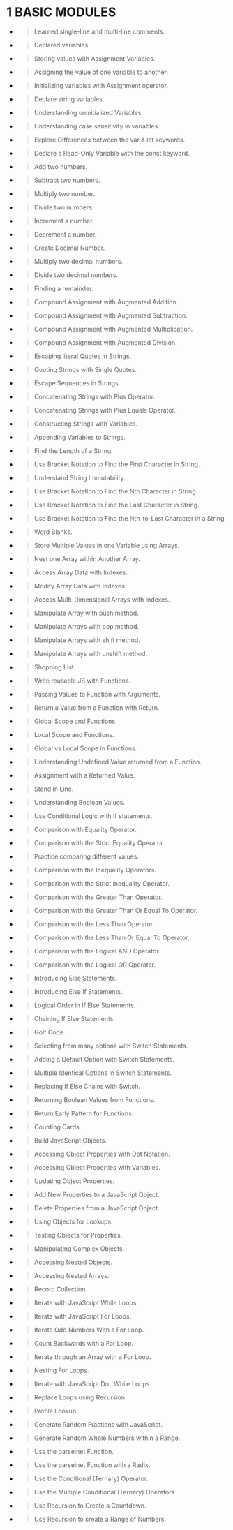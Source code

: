 # 1 BASIC MODULES

- > Learned single-line and multi-line comments.
- > Declared variables.
- > Storing values with Assignment Variables.
- > Assigning the value of one variable to another.
- > Initializing variables with Assignment operator.
- > Declare string variables.
- > Understanding uninitialized Variables.
- > Understanding case sensitivity in variables.
- > Explore Differences between the var & let keywords.
- > Declare a Read-Only Variable with the const keyword.
- > Add two numbers.
- > Subtract two numbers.
- > Multiply two number.
- > Divide two numbers.
- > Increment a number.
- > Decrement a number.
- > Create Decimal Number.
- > Multiply two decimal numbers.
- > Divide two decimal numbers.
- > Finding a remainder.
- > Compound Assignment with Augmented Addition.
- > Compound Assignment with Augmented Subtraction.
- > Compound Assignment with Augmented Multiplication.
- > Compound Assignment with Augmented Division.
- > Escaping literal Quotes in Strings.
- > Quoting Strings with Single Quotes.
- > Escape Sequences in Strings.
- > Concatenating Strings with Plus Operator.
- > Concatenating Strings with Plus Equals Operator.
- > Constructing Strings with Variables.
- > Appending Variables to Strings.
- > Find the Length of a String.
- > Use Bracket Notation to Find the First Character in String.
- > Understand String Immutability.
- > Use Bracket Notation to Find the Nth Character in String.
- > Use Bracket Notation to Find the Last Character in String.
- > Use Bracket Notation to Find the Nth-to-Last Character in a String.
- > Word Blanks.
- > Store Multiple Values in one Variable using Arrays.
- > Nest one Array within Another Array.
- > Access Array Data with Indexes.
- > Modify Array Data with Indexes.
- > Access Multi-Dimensional Arrays with Indexes.
- > Manipulate Array with push method.
- > Manipulate Arrays with pop method.
- > Manipulate Arrays with shift method.
- > Manipulate Arrays with unshift method.
- > Shopping List.
- > Write reusable JS with Functions.
- > Passing Values to Function with Arguments.
- > Return a Value from a Function with Return.
- > Global Scope and Functions.
- > Local Scope and Functions.
- > Global vs Local Scope in Functions.
- > Understanding Undefined Value returned from a Function.
- > Assignment with a Returned Value.
- > Stand in Line.
- > Understanding Boolean Values.
- > Use Conditional Logic with If statements.
- > Comparison with Equality Operator.
- > Comparison with the Strict Equality Operator.
- > Practice comparing different values.
- > Comparison with the Inequality Operators.
- > Comparison with the Strict Inequality Operator.
- > Comparison with the Greater Than Operator.
- > Comparison with the Greater Than Or Equal To Operator.
- > Comparison with the Less Than Operator.
- > Comparison with the Less Than Or Equal To Operator.
- > Comparison with the Logical AND Operator.
- > Comparison with the Logical OR Operator.
- > Introducing Else Statements.
- > Introducing Else If Statements.
- > Logical Order in If Else Statements.
- > Chaining If Else Statements.
- > Golf Code.
- > Selecting from many options with Switch Statements.
- > Adding a Default Option with Switch Statements.
- > Multiple Identical Options in Switch Statements.
- > Replacing If Else Chains with Switch.
- > Returning Boolean Values from Functions.
- > Return Early Pattern for Functions.
- > Counting Cards.
- > Build JavaScript Objects.
- > Accessing Object Properties with Dot Notation.
- > Accessing Object Prooerties with Variables.
- > Updating Object Properties.
- > Add New Properties to a JavaScript Object.
- > Delete Properties from a JavaScript Object.
- > Using Objects for Lookups.
- > Testing Objects for Properties.
- > Manipulating Complex Objects.
- > Accessing Nested Objects.
- > Accessing Nested Arrays.
- > Record Collection.
- > Iterate with JavaScript While Loops.
- > Iterate with JavaScript For Loops.
- > Iterate Odd Numbers With a For Loop.
- > Count Backwards with a For Loop.
- > Iterate through an Array with a For Loop.
- > Nesting For Loops.
- > Iterate with JavaScript Do...While Loops. 
- > Replace Loops using Recursion.
- > Profile Lookup.
- > Generate Random Fractions with JavaScript.
- > Generate Random Whole Numbers within a Range. 
- > Use the parselnet Function.
- > Use the parselnet Function with a Radix.
- > Use the Conditional (Ternary) Operator.
- > Use the Multiple Conditional (Ternary) Operators.
- > Use Recursion to Create a Countdown.
- > Use Recursion to create a Range of Numbers.